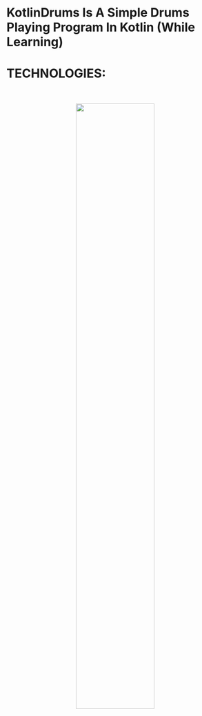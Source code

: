# KotlinDrums Is A Simple Drums Playing Program In Kotlin (While Learning)

# TECHNOLOGIES:
<div style="container" align="center">
  <br><br>
  <img src="https://upload.wikimedia.org/wikipedia/commons/1/11/Kotlin_logo_2021.svg" width="60%" />
</div>
